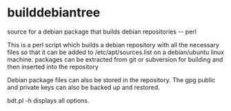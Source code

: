 # builddebiantree
source for a debian package that builds debian repositories -- perl

This is a perl script which builds a debian repository with all the necessary files
so that it can be added to /etc/apt/sources.list on a debian/ubuntu linux machine.
packages can be extracted from git or subversion for building and then inserted into the repository

Debian package files can also be stored in the repository.
The gpg public and private keys can also be backed up and restored.

bdt.pl -h displays all options.
